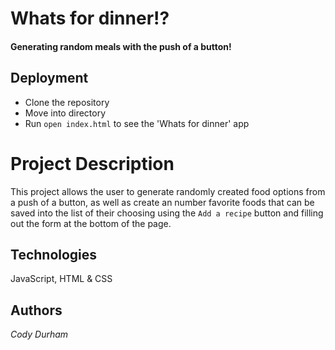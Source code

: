 # Whats for dinner!?
#### Generating random meals with the push of a button!

## Deployment
* Clone the repository
* Move into directory
* Run `open index.html` to see the 'Whats for dinner' app

# Project Description
This project allows the user to generate randomly created food options from a push of a button, as well as create an number favorite foods that can be saved into the list of their choosing using the `Add a recipe` button and filling out the form at the bottom of the page. 

## Technologies
JavaScript, HTML & CSS

## Authors
*Cody Durham*